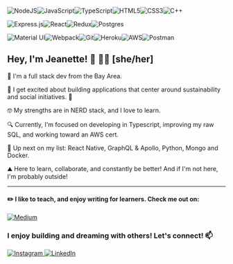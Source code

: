 <img alt="NodeJS" src="https://img.shields.io/badge/node.js-%2343853D.svg?style=for-the-badge&logo=node-dot-js&logoColor=white"/><img alt="JavaScript" src="https://img.shields.io/badge/javascript-%23323330.svg?style=for-the-badge&logo=javascript&logoColor=%23F7DF1E"/><img alt="TypeScript" src="https://img.shields.io/badge/typescript%20-%23007ACC.svg?&style=for-the-badge&logo=typescript&logoColor=white"/><img alt="HTML5" src="https://img.shields.io/badge/html5-%23E34F26.svg?style=for-the-badge&logo=html5&logoColor=white"/><img alt="CSS3" src="https://img.shields.io/badge/css3-%231572B6.svg?style=for-the-badge&logo=css3&logoColor=white"/><img alt="C++" src="https://img.shields.io/badge/c++-%2300599C.svg?style=for-the-badge&logo=c%2B%2B&logoColor=white"/>

<img alt="Express.js" src="https://img.shields.io/badge/express.js-%23404d59.svg?style=for-the-badge&logo=express&logoColor=%2361DAFB"/><img alt="React" src="https://img.shields.io/badge/react-%2320232a.svg?style=for-the-badge&logo=react&logoColor=%2361DAFB"/><img alt="Redux" src="https://img.shields.io/badge/redux-%23593d88.svg?style=for-the-badge&logo=redux&logoColor=white"/><img alt="Postgres" src ="https://img.shields.io/badge/postgres-%23316192.svg?style=for-the-badge&logo=postgresql&logoColor=white"/>

<img alt="Material UI" src="https://img.shields.io/badge/materialui-%230081CB.svg?style=for-the-badge&logo=material-ui&logoColor=white"/><img alt="Webpack" src="https://img.shields.io/badge/webpack-%238DD6F9.svg?style=for-the-badge&logo=webpack&logoColor=black" /><img alt="Git" src="https://img.shields.io/badge/git-%23F05033.svg?style=for-the-badge&logo=git&logoColor=white"/><img alt="Heroku" src="https://img.shields.io/badge/heroku-%23430098.svg?style=for-the-badge&logo=heroku&logoColor=white"/><img alt="AWS" src="https://img.shields.io/badge/AWS-%23FF9900.svg?style=for-the-badge&logo=amazon-aws&logoColor=white"/><img alt="Postman" src="https://img.shields.io/badge/Postman-FF6C37?style=for-the-badge&logo=postman&logoColor=red" />



## Hey, I'm Jeanette! 🙂 🏳️‍🌈 [she/her]

🌁  I'm a full stack dev from the Bay Area. 

💬  I get excited about building applications that center around sustainability and social initiatives. 🌷 

🤓  My strengths are in NERD stack, and I love to learn. 

🔍  Currently, I'm focused on developing in Typescript, improving my raw SQL, and working toward an AWS cert. 

🔭  Up next on my list: React Native, GraphQL & Apollo, Python, Mongo and Docker. 

⛰  Here to learn, collaborate, and constantly be better! And if I'm not here, I'm probably outside! 

<hr>

#### ✏️  I like to teach, and enjoy writing for learners. Check me out on:
<a href="https://jeanetteabell.medium.com/" > 
  <img alt="Medium" src="https://img.shields.io/badge/Medium-12100E?style=for-the-badge&logo=medium&logoColor=white"/>
</a>

### I enjoy building and dreaming with others! Let's connect! 📫
<a href="https://www.instagram.com/jeanettable/">
  <img alt="Instagram" src="https://img.shields.io/badge/jeanettable-%23E4405F.svg?style=for-the-badge&logo=Instagram&logoColor=white"/>
</a>
<a href="https://www.linkedin.com/in/jeanetteabell/">
  <img alt="LinkedIn" src="https://img.shields.io/badge/linkedin-%230077B5.svg?style=for-the-badge&logo=linkedin&logoColor=white"/>
</a>
